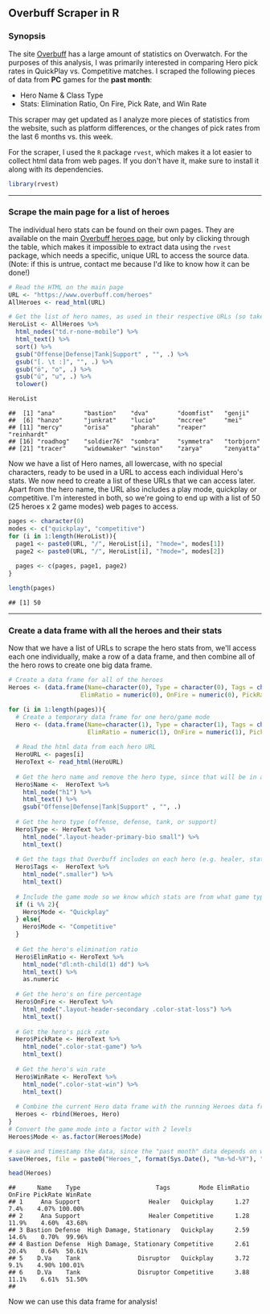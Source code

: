 
## Overbuff Scraper in R

### Synopsis

The site [Overbuff](http://www.overbuff.com) has a large amount of statistics on Overwatch. For the purposes of this analysis, I was primarily interested in comparing Hero pick rates in QuickPlay vs. Competitive matches. I scraped the following pieces of data from **PC** games for the **past month**:

* Hero Name & Class Type
* Stats: Elimination Ratio, On Fire, Pick Rate, and Win Rate

This scraper may get updated as I analyze more pieces of statistics from the website, such as platform differences, or the changes of pick rates from the last 6 months vs. this week.

For the scraper, I used the `R` package `rvest`, which makes it a lot easier to collect html data from web pages. If you don't have it, make sure to install it along with its dependencies.




```r
library(rvest)
```

***

### Scrape the main page for a list of heroes

The individual hero stats can be found on their own pages. They are available on the main [Overbuff heroes page](https://www.overbuff.com/heroes), but only by clicking through the table, which makes it impossible to extract data using the `rvest` package, which needs a specific, unique URL to access the source data. (Note: if this is untrue, contact me because I'd like to know how it can be done!)


```r
# Read the HTML on the main page
URL <- "https://www.overbuff.com/heroes"
AllHeroes <- read_html(URL)

# Get the list of hero names, as used in their respective URLs (so take out spaces and special characters)
HeroList <- AllHeroes %>%
  html_nodes("td.r-none-mobile") %>%
  html_text() %>%
  sort() %>%
  gsub("Offense|Defense|Tank|Support" , "", .) %>%
  gsub("[. \t :]", "", .) %>%
  gsub("ö", "o", .) %>%
  gsub("ú", "u", .) %>%
  tolower()

HeroList
```

```
##  [1] "ana"        "bastion"    "dva"        "doomfist"   "genji"     
##  [6] "hanzo"      "junkrat"    "lucio"      "mccree"     "mei"       
## [11] "mercy"      "orisa"      "pharah"     "reaper"     "reinhardt" 
## [16] "roadhog"    "soldier76"  "sombra"     "symmetra"   "torbjorn"  
## [21] "tracer"     "widowmaker" "winston"    "zarya"      "zenyatta"
```

Now we have a list of Hero names, all lowercase, with no special characters, ready to be used in a URL to access each individual Hero's stats. We now need to create a list of these URLs that we can access later. Apart from the hero name, the URL also includes a play mode, quickplay or competitive. I'm interested in both, so we're going to end up with a list of 50 (25 heroes x 2 game modes) web pages to access.


```r
pages <- character(0)
modes <- c("quickplay", "competitive")
for (i in 1:length(HeroList)){
  page1 <- paste0(URL, "/", HeroList[i], "?mode=", modes[1])
  page2 <- paste0(URL, "/", HeroList[i], "?mode=", modes[2])
    
  pages <- c(pages, page1, page2)
}

length(pages)
```

```
## [1] 50
```

***

### Create a data frame with all the heroes and their stats

Now that we have a list of URLs to scrape the hero stats from, we'll access each one individually, make a row of a data frame, and then combine all of the hero rows to create one big data frame.

```r
# Create a data frame for all of the heroes
Heroes <- (data.frame(Name=character(0), Type = character(0), Tags = character(0), Mode = character(0),
                    ElimRatio = numeric(0), OnFire = numeric(0), PickRate = numeric(0), WinRate = numeric(0)))

for (i in 1:length(pages)){
  # Create a temporary data frame for one hero/game mode
  Hero <- (data.frame(Name=character(1), Type = character(1), Tags = character(1), Mode = character(1),
                      ElimRatio = numeric(1), OnFire = numeric(1), PickRate = numeric(1), WinRate = numeric(1)))
  
  # Read the html data from each hero URL
  HeroURL <- pages[i]
  HeroText <- read_html(HeroURL)
  
  # Get the hero name and remove the hero type, since that will be in a different column
  Hero$Name <-  HeroText %>%
    html_node("h1") %>%
    html_text() %>%
    gsub("Offense|Defense|Tank|Support" , "", .)
  
  # Get the hero type (offense, defense, tank, or support)
  Hero$Type <- HeroText %>%
    html_node(".layout-header-primary-bio small") %>%
    html_text()
  
  # Get the tags that Overbuff includes on each hero (e.g. healer, stationary, flanker, etc.)
  Hero$Tags <-  HeroText %>%
    html_node(".smaller") %>%
    html_text()
  
  # Include the game mode so we know which stats are from what game type
  if (i %% 2){
    Hero$Mode <- "Quickplay"
  } else{
    Hero$Mode <- "Competitive"
  }
  
  # Get the hero's elimination ratio
  Hero$ElimRatio <- HeroText %>%
    html_node("dl:nth-child(1) dd") %>%
    html_text() %>%
    as.numeric
  
  # Get the hero's on fire percentage
  Hero$OnFire <- HeroText %>%
    html_node(".layout-header-secondary .color-stat-loss") %>%
    html_text()
  
  # Get the hero's pick rate
  Hero$PickRate <- HeroText %>%
    html_node(".color-stat-game") %>%
    html_text()
  
  # Get the hero's win rate
  Hero$WinRate <- HeroText %>%
    html_node(".color-stat-win") %>%
    html_text()
  
  # Combine the current Hero data frame with the running Heroes data frame
  Heroes <- rbind(Heroes, Hero)
}
# Convert the game mode into a factor with 2 levels
Heroes$Mode <- as.factor(Heroes$Mode)

# save and timestamp the data, since the "past month" data depends on when we're accessing it
save(Heroes, file = paste0("Heroes_", format(Sys.Date(), "%m-%d-%Y"), ".Rda"))

head(Heroes)
```

```
##      Name    Type                     Tags        Mode ElimRatio OnFire PickRate WinRate
## 1     Ana Support                   Healer   Quickplay      1.27   7.4%    4.07% 100.00%
## 2     Ana Support                   Healer Competitive      1.28  11.9%    4.60%  43.68%
## 3 Bastion Defense  High Damage, Stationary   Quickplay      2.59  14.6%    0.70%  99.96%
## 4 Bastion Defense  High Damage, Stationary Competitive      2.61  20.4%    0.64%  50.61%
## 5    D.Va    Tank                Disruptor   Quickplay      3.72   9.1%    4.90% 100.01%
## 6    D.Va    Tank                Disruptor Competitive      3.88  11.1%    6.61%  51.50%
##
```
Now we can use this data frame for analysis!
